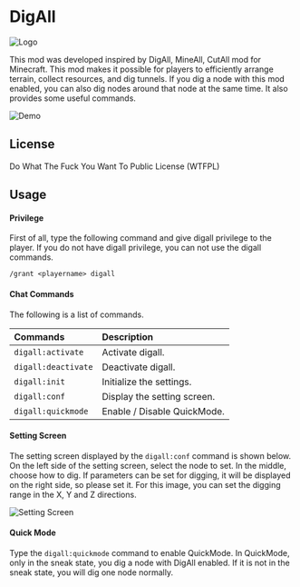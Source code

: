 DigAll
===========================================================

![Logo](https://raw.githubusercontent.com/tacigar/minetest-digall/images/digall-logo.png)

This mod was developed inspired by DigAll, MineAll, CutAll mod for Minecraft. This mod makes it possible for players to efficiently arrange terrain, collect resources, and dig tunnels. If you dig a node with this mod enabled, you can also dig nodes around that node at the same time. It also provides some useful commands.

![Demo](https://raw.githubusercontent.com/tacigar/minetest-digall/images/digall-demo.gif)

License
-----------------------------------------------------------

Do What The Fuck You Want To Public License (WTFPL)

Usage
-----------------------------------------------------------

#### Privilege

First of all, type the following command and give digall privilege to the player. If you do not have digall privilege, you can not use the digall commands.

```
/grant <playername> digall
```

#### Chat Commands

The following is a list of commands.

| Commands            | Description                 |
| :--                 | :--                         |
| `digall:activate`   | Activate digall.            |
| `digall:deactivate` | Deactivate digall.          |
| `digall:init`       | Initialize the settings.    |
| `digall:conf`       | Display the setting screen. |
| `digall:quickmode`  | Enable / Disable QuickMode. |

#### Setting Screen

The setting screen displayed by the `digall:conf` command is shown below. On the left side of the setting screen, select the node to set. In the middle, choose how to dig. If parameters can be set for digging, it will be displayed on the right side, so please set it. For this image, you can set the digging range in the X, Y and Z directions.

![Setting Screen](https://i.imgur.com/5gT736K.png "Setting Screen")

#### Quick Mode

Type the `digall:quickmode` command to enable QuickMode. In QuickMode, only in the sneak state, you dig a node with DigAll enabled. If it is not in the sneak state, you will dig one node normally.
